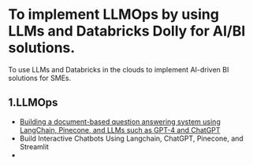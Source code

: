 # To implement LLMOps by using LLMs and Databricks Dolly for AI/BI solutions.

To use LLMs and Databricks in the clouds to implement AI-driven BI solutions for SMEs.

## 1.LLMOps 
  - <a href="https://colab.research.google.com/drive/1ONIJ1C6RswvuzvhDtYJEqDkUVxKbVMxO?usp=drive_link">Building a document-based question answering system using LangChain, Pinecone, and LLMs such as GPT-4 and ChatGPT</a>
  - Build Interactive Chatbots Using Langchain, ChatGPT, Pinecone, and Streamlit
  - 
